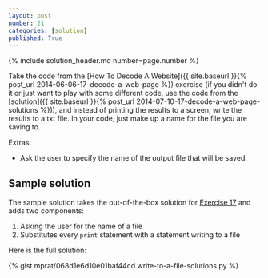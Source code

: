 ```yaml
---
layout: post
number: 21
categories: [solution]
published: True
---
```


{% include solution_header.md number=page.number %}

Take the code from the [How To Decode A Website]({{ site.baseurl }}{% post_url 2014-06-06-17-decode-a-web-page %}) exercise (if you didn't do it or just want to play with some different code, use the code from the [solution]({{ site.baseurl }}{% post_url 2014-07-10-17-decode-a-web-page-solutions %})), and instead of printing the results to a screen, write the results to a txt file. In your code, just make up a name for the file you are saving to.

Extras:

* Ask the user to specify the name of the output file that will be saved.

## Sample solution 

The sample solution takes the out-of-the-box solution for [Exercise 17](https://gist.github.com/mprat/b042a834835cfb4bbe6c) and adds two components: 

1. Asking the user for the name of a file 
2. Substitutes every `print` statement with a statement writing to a file

Here is the full solution: 

{% gist mprat/068d1e6d10e01baf44cd write-to-a-file-solutions.py %}